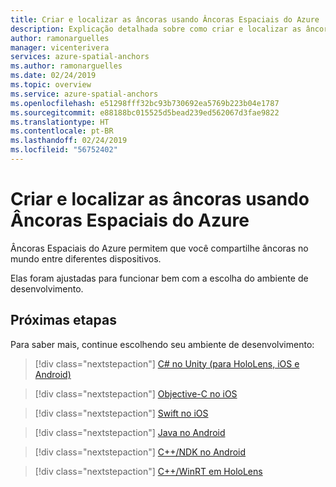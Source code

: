 ```yaml
---
title: Criar e localizar as âncoras usando Âncoras Espaciais do Azure | Microsoft Docs
description: Explicação detalhada sobre como criar e localizar as âncoras usando Âncoras Espaciais do Azure.
author: ramonarguelles
manager: vicenterivera
services: azure-spatial-anchors
ms.author: ramonarguelles
ms.date: 02/24/2019
ms.topic: overview
ms.service: azure-spatial-anchors
ms.openlocfilehash: e51298fff32bc93b730692ea5769b223b04e1787
ms.sourcegitcommit: e88188bc015525d5bead239ed562067d3fae9822
ms.translationtype: HT
ms.contentlocale: pt-BR
ms.lasthandoff: 02/24/2019
ms.locfileid: "56752402"
---
```

# <a name="create-and-locate-anchors-using-azure-spatial-anchors"></a>Criar e localizar as âncoras usando Âncoras Espaciais do Azure

Âncoras Espaciais do Azure permitem que você compartilhe âncoras no mundo entre diferentes dispositivos.

Elas foram ajustadas para funcionar bem com a escolha do ambiente de desenvolvimento.

## <a name="next-steps"></a>Próximas etapas
Para saber mais, continue escolhendo seu ambiente de desenvolvimento:

> [!div class="nextstepaction"]
> [C# no Unity (para HoloLens, iOS e Android)](concepts/create-locate-anchors-unity.md)

> [!div class="nextstepaction"]
> [Objective-C no iOS](concepts/create-locate-anchors-objc.md)

> [!div class="nextstepaction"]
> [Swift no iOS](concepts/create-locate-anchors-swift.md)

> [!div class="nextstepaction"]
> [Java no Android](concepts/create-locate-anchors-java.md)

> [!div class="nextstepaction"]
> [C++/NDK no Android](concepts/create-locate-anchors-cpp-ndk.md)

> [!div class="nextstepaction"]
> [C++/WinRT em HoloLens](concepts/create-locate-anchors-cpp-winrt.md)
